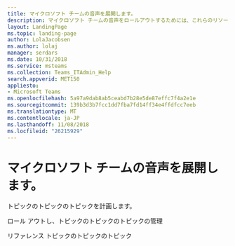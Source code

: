 ```yaml
---
title: マイクロソフト チームの音声を展開します。
description: マイクロソフト チームの音声をロールアウトするためには、これらのリソースの配置を使用します。
layout: LandingPage
ms.topic: landing-page
author: LolaJacobsen
ms.author: lolaj
manager: serdars
ms.date: 10/31/2018
ms.service: msteams
ms.collection: Teams_ITAdmin_Help
search.appverid: MET150
appliesto:
- Microsoft Teams
ms.openlocfilehash: 5a97a9dab8ab5ceabd7b28e5de87effc7f4a2e1e
ms.sourcegitcommit: 139b3d3b7fcc1dd7fba7fd14ff34e4ffdfcc7eeb
ms.translationtype: MT
ms.contentlocale: ja-JP
ms.lasthandoff: 11/08/2018
ms.locfileid: "26215929"
---
```

# <a name="deploy-voice-for-microsoft-teams"></a>マイクロソフト チームの音声を展開します。 


トピックのトピックのトピックを計画します。

ロール アウトし、トピックのトピックのトピックの管理

リファレンス トピックのトピックのトピック